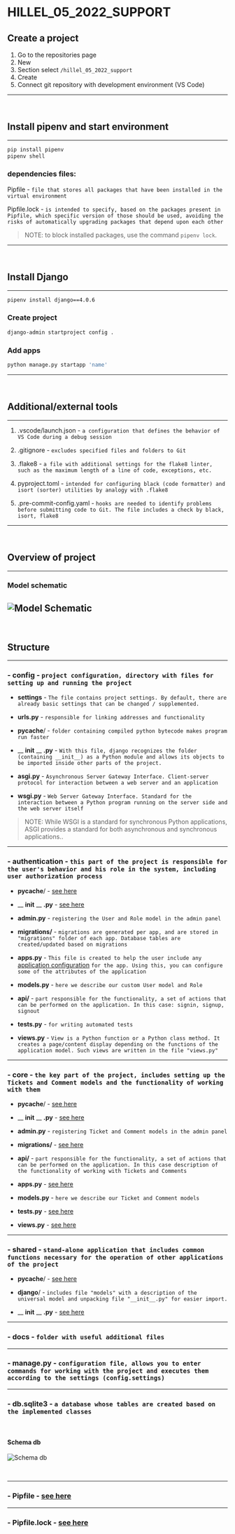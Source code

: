 # HILLEL_05_2022_SUPPORT

## Create a project

1. Go to the repositories page
2. New
3. Section select `/hillel_05_2022_support`
4. Create
5. Сonnect git repository with development environment (VS Code)
---
</br>


## Install pipenv and start environment
---
```bash
pip install pipenv
pipenv shell
```

### dependencies files:


Pipfile - `file that stores all packages that have been installed in the virtual environment`

Pipfile.lock - `is intended to specify, based on the packages present in Pipfile, which specific version of those should be used, avoiding the risks of automatically upgrading packages that depend upon each other`

> NOTE: to block installed packages, use the command `pipenv lock`.

---
</br>

## Install Django
---
```bash
pipenv install django==4.0.6
```
### Create project
```bash
django-admin startproject config .
```
### Add apps
```bash
python manage.py startapp 'name'
```
---
</br>

## Additional/external tools
---

1. .vscode/launch.json - `a configuration that defines the behavior of VS Code during a debug session`

2. .gitignore - `excludes specified files and folders to Git`

3. .flake8 - `a file with additional settings for the flake8 linter, such as the maximum length of a line of code, exceptions, etc.`
4. pyproject.toml - `intended for configuring black (code formatter) and isort (sorter) utilities by analogy with .flake8`
5. .pre-commit-config.yaml - `hooks are needed to identify problems before submitting code to Git. The file includes a check by black, isort, flake8`

---
</br>

## Overview of project
---

### Model schematic
![Model Schematic](https://github.com/artnatan/hillel_05_2022_support/tree/main/docs/support_application_2.jpeg)
---
</br>

## __Structure__
---
### - __сonfig__ - `project configuration, directory with files for setting up and running the project`

- __settings__ - `The file contains project settings. By default, there are already basic settings that can be changed / supplemented.`

- __urls.py__ - `responsible for linking addresses and functionality`
- __pycache__/  - `folder containing compiled python bytecode makes program run faster`
- __ __init__ __ __.py__ - `With this file, django recognizes the folder (containing __init__) as a Python module and allows its objects to be imported inside other parts of the project.`
- __asgi.py__ - `Asynchronous Server Gateway Interface. Client-server protocol for interaction between a web server and an application`
- __wsgi.py__ - `Web Server Gateway Interface. Standard for the interaction between a Python program running on the server side and the web server itself`
> NOTE: While WSGI is a standard for synchronous Python applications, ASGI provides a standard for both asynchronous and synchronous applications..

---
### - __authentication__ - `this part of the project is responsible for the user's behavior and his role in the system, including user authorization process`
- __pycache__/ - [see here](#сonfig---project-configuration-directory-with-files-for-setting-up-and-running-the-project)

- __ __init__ __ __.py__ - [see here](#сonfig---project-configuration-directory-with-files-for-setting-up-and-running-the-project)
- __admin.py__ - `registering the User and Role model in the admin panel`
- __migrations/__ - `migrations are generated per app, and are stored in "migrations" folder of each app. Database tables are created/updated based on migrations`
- __apps.py__ - `This file is created to help the user include any` [application configuration](https://docs.djangoproject.com/en/4.0/ref/applications/#application-configuration) `for the app. Using this, you can configure some of the attributes of the application`
- __models.py__ - `here we describe our custom User model and Role`
- __api/__ - `part responsible for the functionality, a set of actions that can be performed on the application. In this case: signin, signup, signout`
- __tests.py__ - `for writing automated tests`
- __views.py__ - `View is a Python function or a Python class method. It creates a page/content display depending on the functions of the application model. Such views are written in the file "views.py"`

---
### - __core__ - `the key part of the project, includes setting up the Tickets and Comment models and the functionality of working with them`
- __pycache__/ - [see here](#сonfig---project-configuration-directory-with-files-for-setting-up-and-running-the-project)

- __ __init__ __ __.py__ - [see here](#сonfig---project-configuration-directory-with-files-for-setting-up-and-running-the-project)
- __admin.py__ - `registering Ticket and Comment models in the admin panel`
- __migrations/__ - [see here](#authentication)
- __api/__ - `part responsible for the functionality, a set of actions that can be performed on the application. In this case description of the functionality of working with Tickets and Comments`
- __apps.py__ - [see here](#authentication)
- __models.py__ - `here we describe our Ticket and Comment models`
- __tests.py__ - [see here](#authentication)
- __views.py__ - [see here](#authentication)

---
### - __shared__ - `stand-alone application that includes common functions necessary for the operation of other applications of the project`
- __pycache__/ - [see here](#сonfig---project-configuration-directory-with-files-for-setting-up-and-running-the-project)

- __django__/ - `includes file "models" with a description of the universal model and unpacking file "__init__.py" for easier import.`
- __ __init__ __ __.py__ - [see here](#сonfig---project-configuration-directory-with-files-for-setting-up-and-running-the-project)

---
### - __docs__ - `folder with useful additional files`

---
### - __manage.py__ - `configuration file, allows you to enter commands for working with the project and executes them according to the settings (config.settings)`

---
### - __db.sqlite3__ - `a database whose tables are created based on the implemented classes`
</br>

#### __Schema db__
![Schema db](https://github.com/artnatan/hillel_05_2022_support/tree/main/docs/database.png)

</br>

---
### - __Pipfile__ - [see here](#dependencies-files)

---
### - __Pipfile.lock__ - [see here](#dependencies-files)